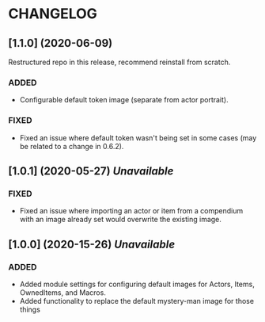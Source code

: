 # CHANGELOG

## [1.1.0] (2020-06-09)

Restructured repo in this release, recommend reinstall from scratch.

### ADDED

- Configurable default token image (separate from actor portrait).

### FIXED

- Fixed an issue where default token wasn't being set in some cases (may be related to a change in 0.6.2).

## [1.0.1] (2020-05-27) *Unavailable*

### FIXED

- Fixed an issue where importing an actor or item from a compendium with an image already set would overwrite the existing image.

## [1.0.0] (2020-15-26) *Unavailable*

### ADDED

- Added module settings for configuring default images for Actors, Items, OwnedItems, and Macros.
- Added functionality to replace the default mystery-man image for those things
